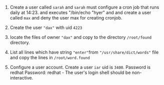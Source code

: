 1. Create a  user  called `sarah` and  `sarah` must configure a cron job that runs daily at 14:23. and executes "/bin/echo "hyer" and and create a user called `max` and deny the user max for creating cronjob.

2. Create the user `"dax"` with uid `4223`

3. locate the files of owner `"dax"` and copy to the directory `/root/found` directory.

4. List all lines which have string `"enter"`from `"/usr/share/dict/words"` file and copy the lines in
`/root/word.found`

5. Configure a user account.
    Create a user `iar` uid is `3400`. Password is redhat
    Password: redhat -
    The user's login shell should be non-interactive.
